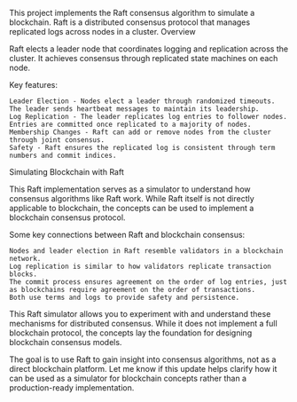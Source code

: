 This project implements the Raft consensus algorithm to simulate a blockchain. Raft is a distributed consensus protocol that manages replicated logs across nodes in a cluster.
Overview

Raft elects a leader node that coordinates logging and replication across the cluster. It achieves consensus through replicated state machines on each node.

Key features:

    Leader Election - Nodes elect a leader through randomized timeouts. The leader sends heartbeat messages to maintain its leadership.
    Log Replication - The leader replicates log entries to follower nodes. Entries are committed once replicated to a majority of nodes.
    Membership Changes - Raft can add or remove nodes from the cluster through joint consensus.
    Safety - Raft ensures the replicated log is consistent through term numbers and commit indices.


Simulating Blockchain with Raft

This Raft implementation serves as a simulator to understand how consensus algorithms like Raft work. While Raft itself is not directly applicable to blockchain, the concepts can be used to implement a blockchain consensus protocol.

Some key connections between Raft and blockchain consensus:

    Nodes and leader election in Raft resemble validators in a blockchain network.
    Log replication is similar to how validators replicate transaction blocks.
    The commit process ensures agreement on the order of log entries, just as blockchains require agreement on the order of transactions.
    Both use terms and logs to provide safety and persistence.

This Raft simulator allows you to experiment with and understand these mechanisms for distributed consensus. While it does not implement a full blockchain protocol, the concepts lay the foundation for designing blockchain consensus models.

The goal is to use Raft to gain insight into consensus algorithms, not as a direct blockchain platform. Let me know if this update helps clarify how it can be used as a simulator for blockchain concepts rather than a production-ready implementation.
